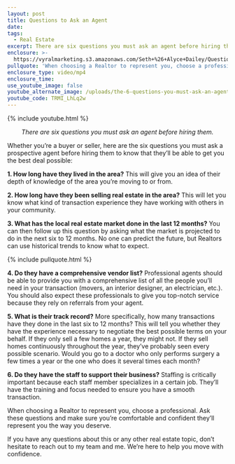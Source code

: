 ```yaml
---
layout: post
title: Questions to Ask an Agent
date:
tags:
  - Real Estate
excerpt: There are six questions you must ask an agent before hiring them.
enclosure: >-
  https://vyralmarketing.s3.amazonaws.com/Seth+%26+Alyce+Dailey/Questions+to+Ask+an+Agent.mp4
pullquote: 'When choosing a Realtor to represent you, choose a professional.'
enclosure_type: video/mp4
enclosure_time:
use_youtube_image: false
youtube_alternate_image: /uploads/the-6-questions-you-must-ask-an-agent-before-hiring-them-youtube.jpg
youtube_code: TRMI_LhLq2w
---
```


{% include youtube.html %}

<p style="text-align: center;"><em>There are six questions you must ask an agent before hiring them.</em></p>

Whether you’re a buyer or seller, here are the six questions you must ask a prospective agent before hiring them to know that they’ll be able to get you the best deal possible:

**1\. How long have they lived in the area?** This will give you an idea of their depth of knowledge of the area you’re moving to or from.&nbsp;

**2\. How long have they been selling real estate in the area?** This will let you know what kind of transaction experience they have working with others in your community.&nbsp;

**3\. What has the local real estate market done in the last 12 months?** You can then follow up this question by asking what the market is projected to do in the next six to 12 months. No one can predict the future, but Realtors can use historical trends to know what to expect.&nbsp;

{% include pullquote.html %}

**4\. Do they have a comprehensive vendor list?** Professional agents should be able to provide you with a comprehensive list of all the people you’ll need in your transaction (movers, an interior designer, an electrician, etc.). You should also expect these professionals to give you top-notch service because they rely on referrals from your agent.&nbsp;

**5\. What is their track record?** More specifically, how many transactions have they done in the last six to 12 months? This will tell you whether they have the experience necessary to negotiate the best possible terms on your behalf. If they only sell a few homes a year, they might not. If they sell homes continuously throughout the year, they’ve probably seen every possible scenario. Would you go to a doctor who only performs surgery a few times a year or the one who does it several times each month?

**6\. Do they have the staff to support their business?** Staffing is critically important because each staff member specializes in a certain job. They’ll have the training and focus needed to ensure you have a smooth transaction.&nbsp;

When choosing a Realtor to represent you, choose a professional. Ask these questions and make sure you’re comfortable and confident they’ll represent you the way you deserve.&nbsp;

If you have any questions about this or any other real estate topic, don’t hesitate to reach out to my team and me. We’re here to help you move with confidence.